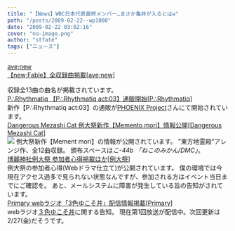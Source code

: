 ```yaml
---
title: "【News】WBC日本代表最終メンバー…まさか亀井が入るとはw"
path: "/posts/2009-02-22--wp1000"
date: "2009-02-22 03:02:16"
cover: "no-image.png"
author: "stfate"
tags: ["ニュース"]
---
```


<style type="text/css">
<!--
p {white-space: pre-wrap};
-->
</style>

<a class="topics" href="http://www.avenew.jp/" target="_blank">ave;new 【new;Fable】全収録曲掲載</a><span class="junre">[<a href="http://www.avenew.jp/" target="_blank">ave;new</a>]</span>
<div class="news">収録全13曲の曲名が掲載されています。</div>
<a class="topics" href="http://prq.blog44.fc2.com/" target="_blank">P∴Rhythmatiq 【P∴Rhythmatiq act:03】通販開始</a><span class="junre">[<a href="http://prq.blog44.fc2.com/" target="_blank">P∴Rhythmatiq</a>]</span>
<div class="news">新作【P∴Rhythmatiq act:03】の通販が<a href="http://www.p-pr.info/" target="_blank">PHOENIX Project</a>さんにて開始されています。</div>
<a class="topics" href="http://www.komatsuna-ya.com/~nekonomikan/dmc/index.html" target="_blank">Dangerous Mezashi Cat 例大祭新作【Memento mori】情報公開</a><span class="junre">[<a href="http://www.komatsuna-ya.com/~nekonomikan/dmc/index.html" target="_blank">Dangerous Mezashi Cat</a>]</span>
<div class="news"><a href="http://www.komatsuna-ya.com/~nekonomikan/dmc/index.html" target="_blank"><img src="http://stfate.net/img/mem_lban1.jpg" class="image" /></a>
例大祭新作【Mement mori】の情報が公開されています。
”東方地霊殿”アレンジ作、全12曲収録。
頒布スペースは<em>こ-44b 「ねこのみかん/DMC」</em>。</div>
<a class="topics" href="http://www.reitaisai.com/" target="_blank">博麗神社例大祭 参加者心得掲載ほか</a><span class="junre">[<a href="http://www.reitaisai.com/" target="_blank">例大祭</a>]</span>
<div class="news">例大祭の参加者心得(Webドラマ仕立て)が公開されています。
僕の環境では今現在アクセス過多で見られない状態なんですが、参加される方はイベント当日までにご確認を。
あと、メールシステムに障害が発生している旨の告知がされています。</div>
<a class="topics" href="http://primary-yuiko.com/" target="_blank">Primary webラジオ「3色ゆこそ丼」配信情報掲載</a><span class="junre">[<a href="http://primary-yuiko.com/" target="_blank">Primary</a>]</span>
<div class="news">webラジオ<a href="http://www.zakzak.co.jp/anime/web/yukoso/main.html" target="_blank">３色ゆこそ丼</a>に関する告知。
現在第1回放送が配信中。次回更新は2/27(金)だそうです。</div>
